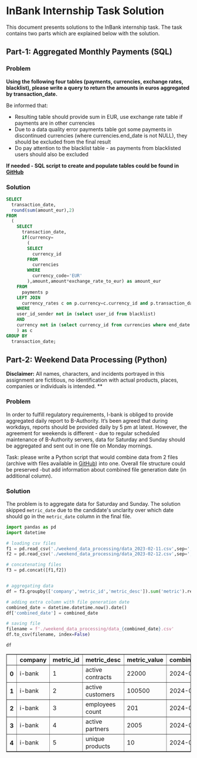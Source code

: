 # InBank Internship Task Solution
This document presents solutions to the InBank internship task. The task contains two parts which are explained below with the solution.

## Part-1: Aggregated Monthly Payments (SQL)
### Problem
**Using the following four tables (payments, currencies, exchange rates, blacklist), please write a query to return the amounts in euros aggregated by
transaction_date.**

Be informed that:

* Resulting table should provide sum in EUR, use exchange rate table if payments are in other currencies
* Due to a data quality error payments table got some payments in discontinued currencies (where currencies.end_date is not NULL), they should be excluded from the final result
* Do pay attention to the blacklist table - as payments from blacklisted users should also be excluded

**If needed - SQL script to create and populate tables could be found in [GitHub](https://github.com/oleksandr-cherednychenko-inbank/data_engineering_test_2023/blob/main/aggregated_monthly_payments.sql)**



### Solution

```sql
SELECT 
  transaction_date, 
  round(sum(amount_eur),2) 
FROM
  (
    SELECT
      transaction_date, 
      if(currency=
        ( 
        SELECT                
          currency_id 
        FROM 
          currencies 
        WHERE 
          currency_code='EUR'
        ),amount,amount*exchange_rate_to_eur) as amount_eur 
    FROM 
      payments p 
    LEFT JOIN 
      currency_rates c on p.currency=c.currency_id and p.transaction_date = c.exchange_date 
    WHERE 
    user_id_sender not in (select user_id from blacklist) 
    AND 
    currency not in (select currency_id from currencies where end_date is not null)
    ) as c 
GROUP BY 
  transaction_date;

```

## Part-2:  Weekend Data Processing (Python)
**Disclaimer:** All names, characters, and incidents portrayed in this assignment are fictitious, no identification with actual products, places, companies or individuals is intended. **

### Problem
In order to fulfill regulatory requirements, I-bank is obliged to provide
aggregated daily report to B-Authority. It’s been agreed that during workdays,
reports should be provided daily by 5 pm at latest. However, the agreement for
weekends is different - due to regular scheduled maintenance of B-Authority
servers, data for Saturday and Sunday should be aggregated and sent out in one
file on Monday mornings.

Task: please write a Python script that would combine data from 2 files (archive with files available in [GitHub](https://github.com/oleksandr-cherednychenko-inbank/data_engineering_test_2023/blob/main/weekend_data_processing.zip)) into one. Overall file structure could be preserved -but add information about combined file generation date (in additional column).

### Solution
The problem is to aggregate data for Saturday and Sunday. The solution skipped `metric_date` due to the candidate's unclarity over which date should go in the `metric_date` column in the final file.


```python
import pandas as pd
import datetime

# loading csv files
f1 = pd.read_csv('./weekend_data_processing/data_2023-02-11.csv',sep=';')
f2 = pd.read_csv('./weekend_data_processing/data_2023-02-12.csv',sep=';')

# concatenating files
f3 = pd.concat([f1,f2])


# aggregating data
df = f3.groupby(['company','metric_id','metric_desc']).sum('metric').reset_index()

# adding extra column with file generation date
combined_date = datetime.datetime.now().date()
df['combined_date'] = combined_date

# saving file
filename = f'./weekend_data_processing/data_{combined_date}.csv'
df.to_csv(filename, index=False)
```


```python
df
```




<div>
<style scoped>
    .dataframe tbody tr th:only-of-type {
        vertical-align: middle;
    }

    .dataframe tbody tr th {
        vertical-align: top;
    }

    .dataframe thead th {
        text-align: right;
    }
</style>
<table border="1" class="dataframe">
  <thead>
    <tr style="text-align: right;">
      <th></th>
      <th>company</th>
      <th>metric_id</th>
      <th>metric_desc</th>
      <th>metric_value</th>
      <th>combined_date</th>
    </tr>
  </thead>
  <tbody>
    <tr>
      <th>0</th>
      <td>i-bank</td>
      <td>1</td>
      <td>active contracts</td>
      <td>22000</td>
      <td>2024-04-10</td>
    </tr>
    <tr>
      <th>1</th>
      <td>i-bank</td>
      <td>2</td>
      <td>active customers</td>
      <td>100500</td>
      <td>2024-04-10</td>
    </tr>
    <tr>
      <th>2</th>
      <td>i-bank</td>
      <td>3</td>
      <td>employees count</td>
      <td>201</td>
      <td>2024-04-10</td>
    </tr>
    <tr>
      <th>3</th>
      <td>i-bank</td>
      <td>4</td>
      <td>active partners</td>
      <td>2005</td>
      <td>2024-04-10</td>
    </tr>
    <tr>
      <th>4</th>
      <td>i-bank</td>
      <td>5</td>
      <td>unique products</td>
      <td>10</td>
      <td>2024-04-10</td>
    </tr>
  </tbody>
</table>
</div>




```python

```
